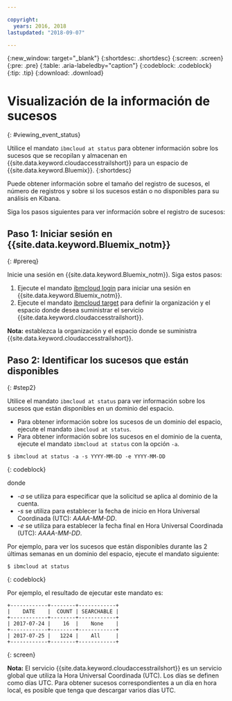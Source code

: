 ```yaml
---

copyright:
  years: 2016, 2018
lastupdated: "2018-09-07"

---
```


{:new_window: target="_blank"}
{:shortdesc: .shortdesc}
{:screen: .screen}
{:pre: .pre}
{:table: .aria-labeledby="caption"}
{:codeblock: .codeblock}
{:tip: .tip}
{:download: .download}


# Visualización de la información de sucesos
{: #viewing_event_status}

Utilice el mandato `ibmcloud at status` para obtener información sobre los sucesos que se recopilan y almacenan en {{site.data.keyword.cloudaccesstrailshort}} para un espacio de {{site.data.keyword.Bluemix}}.
{:shortdesc}

Puede obtener información sobre el tamaño del registro de sucesos, el número de registros y sobre si los sucesos están o no disponibles para su análisis en Kibana. 

Siga los pasos siguientes para ver información sobre el registro de sucesos:

## Paso 1: Iniciar sesión en {{site.data.keyword.Bluemix_notm}}
{: #prereq}

Inicie una sesión en {{site.data.keyword.Bluemix_notm}}. Siga estos pasos:

1. Ejecute el mandato [ibmcloud login](/docs/cli/reference/ibmcloud/bx_cli.html#ibmcloud_login) para iniciar una sesión en {{site.data.keyword.Bluemix_notm}}.
2. Ejecute el mandato [ibmcloud target](/docs/cli/reference/ibmcloud/bx_cli.html#ibmcloud_target) para definir la organización y el espacio donde desea suministrar el servicio {{site.data.keyword.cloudaccesstrailshort}}.

**Nota:** establezca la organización y el espacio donde se suministra {{site.data.keyword.cloudaccesstrailshort}}.

## Paso 2: Identificar los sucesos que están disponibles
{: #step2}

Utilice el mandato `ibmcloud at status` para ver información sobre los sucesos que están disponibles en un dominio del espacio.

* Para obtener información sobre los sucesos de un dominio del espacio, ejecute el mandato `ibmcloud at status`.
* Para obtener información sobre los sucesos en el dominio de la cuenta, ejecute el mandato `ibmcloud at status` con la opción `-a`.

```
$ ibmcloud at status -a -s YYYY-MM-DD -e YYYY-MM-DD 
```
{: codeblock}
    
donde
    
* *-a* se utiliza para especificar que la solicitud se aplica al dominio de la cuenta.
* *-s* se utiliza para establecer la fecha de inicio en Hora Universal Coordinada (UTC): *AAAA-MM-DD*.
* *-e* se utiliza para establecer la fecha final en Hora Universal Coordinada (UTC): *AAAA-MM-DD*.

Por ejemplo, para ver los sucesos que están disponibles durante las 2 últimas semanas en un dominio del espacio, ejecute el mandato siguiente:

```
$ ibmcloud at status
```
{: codeblock}
    
Por ejemplo, el resultado de ejecutar este mandato es:
    
```
+------------+--------+------------+
|    DATE    |  COUNT | SEARCHABLE |
+------------+--------+------------+
| 2017-07-24 |    16  |    None    |
+------------+--------+------------+
| 2017-07-25 |   1224 |    All     |
+------------+--------+------------+
```
{: screen}

**Nota:** El servicio {{site.data.keyword.cloudaccesstrailshort}} es un servicio global que utiliza la Hora Universal Coordinada (UTC). Los días se definen como días UTC. Para obtener sucesos correspondientes a un día en hora local, es posible que tenga que descargar varios días UTC.
	















